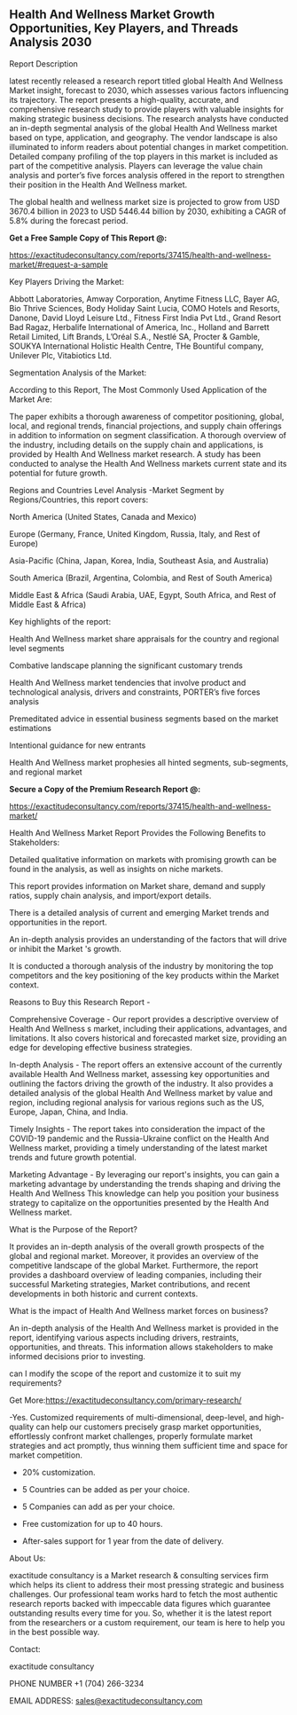 ## Health And Wellness Market Growth Opportunities, Key Players, and Threads Analysis 2030

Report Description

latest recently released a research report titled global Health And Wellness Market insight, forecast to 2030, which assesses various factors influencing its trajectory. The report presents a high-quality, accurate, and comprehensive research study to provide players with valuable insights for making strategic business decisions. The research analysts have conducted an in-depth segmental analysis of the global Health And Wellness market based on type, application, and geography. The vendor landscape is also illuminated to inform readers about potential changes in market competition. Detailed company profiling of the top players in this market is included as part of the competitive analysis. Players can leverage the value chain analysis and porter’s five forces analysis offered in the report to strengthen their position in the Health And Wellness market.

The global health and wellness market size is projected to grow from USD 3670.4 billion in 2023 to USD 5446.44 billion by 2030, exhibiting a CAGR of 5.8% during the forecast period.

**Get a Free Sample Copy of This Report @:**

https://exactitudeconsultancy.com/reports/37415/health-and-wellness-market/#request-a-sample

Key Players Driving the Market:

Abbott Laboratories, Amway Corporation, Anytime Fitness LLC, Bayer AG, Bio Thrive Sciences, Body Holiday Saint Lucia, COMO Hotels and Resorts, Danone, David Lloyd Leisure Ltd., Fitness First India Pvt Ltd., Grand Resort Bad Ragaz, Herbalife International of America, Inc., Holland and Barrett Retail Limited, Lift Brands, L’Oréal S.A., Nestlé SA, Procter & Gamble, SOUKYA International Holistic Health Centre, THe Bountiful company, Unilever Plc, Vitabiotics Ltd.

Segmentation Analysis of the Market:

According to this Report, The Most Commonly Used Application of the Market Are:

The paper exhibits a thorough awareness of competitor positioning, global, local, and regional trends, financial projections, and supply chain offerings in addition to information on segment classification. A thorough overview of the industry, including details on the supply chain and applications, is provided by Health And Wellness market research. A study has been conducted to analyse the Health And Wellness markets current state and its potential for future growth.

Regions and Countries Level Analysis -Market Segment by Regions/Countries, this report covers:

North America (United States, Canada and Mexico)

Europe (Germany, France, United Kingdom, Russia, Italy, and Rest of Europe)

Asia-Pacific (China, Japan, Korea, India, Southeast Asia, and Australia)

South America (Brazil, Argentina, Colombia, and Rest of South America)

Middle East & Africa (Saudi Arabia, UAE, Egypt, South Africa, and Rest of Middle East & Africa)

Key highlights of the report:

Health And Wellness market share appraisals for the country and regional level segments

Combative landscape planning the significant customary trends

Health And Wellness market tendencies that involve product and technological analysis, drivers and constraints, PORTER’s five forces analysis

Premeditated advice in essential business segments based on the market estimations

Intentional guidance for new entrants

Health And Wellness market prophesies all hinted segments, sub-segments, and regional market

**Secure a Copy of the Premium Research Report @:**

https://exactitudeconsultancy.com/reports/37415/health-and-wellness-market/

Health And Wellness Market Report Provides the Following Benefits to Stakeholders:

Detailed qualitative information on markets with promising growth can be found in the analysis, as well as insights on niche markets.

This report provides information on Market share, demand and supply ratios, supply chain analysis, and import/export details.

There is a detailed analysis of current and emerging Market trends and opportunities in the report.

An in-depth analysis provides an understanding of the factors that will drive or inhibit the Market 's growth.

It is conducted a thorough analysis of the industry by monitoring the top competitors and the key positioning of the key products within the Market context.

Reasons to Buy this Research Report -

Comprehensive Coverage - Our report provides a descriptive overview of Health And Wellness s market, including their applications, advantages, and limitations. It also covers historical and forecasted market size, providing an edge for developing effective business strategies.

In-depth Analysis - The report offers an extensive account of the currently available Health And Wellness market, assessing key opportunities and outlining the factors driving the growth of the industry. It also provides a detailed analysis of the global Health And Wellness market by value and region, including regional analysis for various regions such as the US, Europe, Japan, China, and India.

Timely Insights - The report takes into consideration the impact of the COVID-19 pandemic and the Russia-Ukraine conflict on the Health And Wellness market, providing a timely understanding of the latest market trends and future growth potential.

Marketing Advantage - By leveraging our report's insights, you can gain a marketing advantage by understanding the trends shaping and driving the Health And Wellness This knowledge can help you position your business strategy to capitalize on the opportunities presented by the Health And Wellness market.

What is the Purpose of the Report?

It provides an in-depth analysis of the overall growth prospects of the global and regional market. Moreover, it provides an overview of the competitive landscape of the global Market. Furthermore, the report provides a dashboard overview of leading companies, including their successful Marketing strategies, Market contributions, and recent developments in both historic and current contexts.

What is the impact of Health And Wellness market forces on business?

An in-depth analysis of the Health And Wellness market is provided in the report, identifying various aspects including drivers, restraints, opportunities, and threats. This information allows stakeholders to make informed decisions prior to investing.

can I modify the scope of the report and customize it to suit my requirements?

Get More:https://exactitudeconsultancy.com/primary-research/

-Yes. Customized requirements of multi-dimensional, deep-level, and high-quality can help our customers precisely grasp market opportunities, effortlessly confront market challenges, properly formulate market strategies and act promptly, thus winning them sufficient time and space for market competition.

- 20% customization.

- 5 Countries can be added as per your choice.

- 5 Companies can add as per your choice.

- Free customization for up to 40 hours.

- After-sales support for 1 year from the date of delivery.

About Us:

exactitude consultancy is a Market research & consulting services firm which helps its client to address their most pressing strategic and business challenges. Our professional team works hard to fetch the most authentic research reports backed with impeccable data figures which guarantee outstanding results every time for you. So, whether it is the latest report from the researchers or a custom requirement, our team is here to help you in the best possible way.

Contact:

exactitude consultancy

PHONE NUMBER +1 (704) 266-3234

EMAIL ADDRESS: sales@exactitudeconsultancy.com
